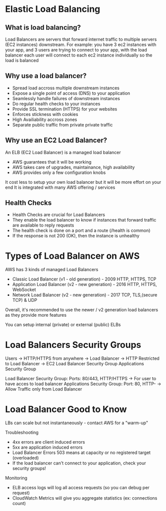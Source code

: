 # Elastic Load Balancing

## What is load balancing?

Load Balancers are servers that forward internet traffic to multiple servers (EC2 instances) downstream.
For example: you have 3 ec2 instances with your app, and 3 users are trying to connect to your app, with the load balancer each user will connect to each ec2 instance individually so the load is balanced

## Why use a load balancer?

- Spread load accross multiple downstream instances
- Expose a single point of access (DNS) to your application
- Seamlessly handle failures of downstream instances
- Do regular health checks to your instances
- Provide SSL termination (HTTPS) for your websites
- Enforces stickness with cookies 
- High Availiability accross zones
- Separate public traffic from private private traffic

## Why use an EC2 Load Balancer?

An ELB (EC2 Load Balancer) is a managed load balancer
- AWS guarantees that it will be working
- AWS takes care of upgrades, maintainance, high availability
- AWS provides only a few configuration knobs

It cost less to setup your own load balancer but it will be more effort on your end
It is integrated with many AWS offering / services

## Health Checks 

- Health Checks are crucial for Load Balancers
- They enable the load balancer to know if instances that forward traffic are available to reply requests
- The health check is done on a port and a route (/health is common)
- If the response  is not 200 (OK), then the instance is unhealthy

# Types of Load Balancer on AWS

AWS has 3 kinds of managed Load Balancers

- Classic Load Balancer (v1 - old generation) - 2009
    HTTP, HTTPS, TCP
- Application Load Balancer (v2 - new generation) - 2016
    HTTP, HTTPS, WebSocket
- Network Load Balancer (v2 - new generation) - 2017
    TCP, TLS,(secure TCP) & UDP

Overall, it's recommended to use the newer / v2 generation load balancers as they provide more features

You can setup internal (private) or external (public) ELBs

# Load Balancers Security Groups

Users -> HTTP/HTTPS from anywhere -> Load Balancer -> HTTP Restricted to Load Balancer -> EC2
         Load Balancer Security Group                 Applications Security Group

Load Balancer Security Group: Ports: 80/443, HTTP/HTTPS -> For user to have acces to load balancer
Applications Security Group: Port: 80, HTTP- -> Allow Traffic only from Load Balancer

# Load Balancer Good to Know

LBs can scale but not instantaneously - contact AWS for a "warm-up"

Troubleshooting
- 4xx errors are client induced errors
- 5xx are application induced errors
- Load Balancer Errors 503 means at capacity or no registered target (overloaded)
- If the load balancer can't connect to your application, check your security groups!

Monitoring
- ELB access logs will log all access requests (so you can debug per request)
- CloudWatch Metrics will give you aggregate statistics (ex: connections count)
